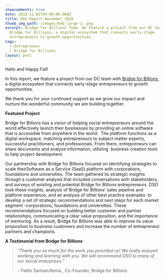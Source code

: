 ```yaml
---
showcomments: true
date: 2018-11-01T04:00:00.000Z
title: DSO Report November 2018
thumb_img_path: /images/b4b_large-1-.png
excerpt: Bridge for Billions Team. We feature a project from our DC team with
  Bridge for Billions, a digital ecosystem that connects early-stage
  entrepreneurs to growth opportunities.
tags:
  - Entrepreneur
  - Bridge for Billions
layout: post
---
```

Hello and Happy Fall!

In this report, we feature a project from our DC team with [Bridge for Billions](https://www.bridgeforbillions.org/), a digital ecosystem that connects early-stage entrepreneurs to growth opportunities.

We thank you for your continued support as we grow our impact and nurture the wonderful community we are building together.

**Featured Project**

Bridge for Billions has a vision of helping social entrepreneurs around the world effectively launch their businesses by providing an online software that is accessible from anywhere in the world.  The platform functions as a digital workspace, matching entrepreneurs to subject matter experts, successful practitioners, and professionals. From there, entrepreneurs can share documents and analyze information, utilizing  business creation tools to help project development.

Our partnership with Bridge for Billions focused on identifying strategies to scale theirSoftware as a Service (SaaS) platform with corporations, foundations and universities. The team gathered its strategic insights through a customer analysis that included conversations with stakeholders, and surveys of existing and potential Bridge for Billions entrepreneurs. DSO took these insights, analysis of Bridge for Billions’ sales pipeline and platform experience, and an analysis of other best practice examples  to develop a set of strategic recommendations and next steps for each market segment -corporations, foundations and universities. These recommendations focused on building better customer and partner relationships, communicating a clear value proposition, and the importance of mentoring. As a result, Bridge for Billions was able to improve its value proposition to business customers and increase the number of entrepreneur partners and champions.

**A Testimonial from Bridge for Billions**

> *“Thank you so much for the work you provided us! We really enjoyed working and learning with you. We will recommend DSO to many of our social enterprises.”*
>
> – Pablo Santaeufemia , Co-Founder, Bridge for Billions